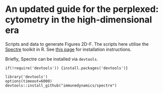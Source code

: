 # An updated guide for the perplexed: cytometry in the high-dimensional era 

Scripts and data to generate Figures 2D-F. The scripts here utilise the [Spectre](https://immunedynamics.io/spectre) toolkit in R. See [this page](https://immunedynamics.io/spectre/getting-started/) for installation instructions. 

Briefly, Spectre can be installed via `devtools`.

```
if(!require('devtools')) {install.packages('devtools')}
```

```
library('devtools')
options(timeout=6000)
devtools::install_github("immunedynamics/spectre")
```
